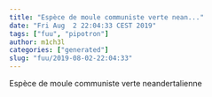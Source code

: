 ```yaml
---
title: "Espèce de moule communiste verte nean..."
date: "Fri Aug  2 22:04:33 CEST 2019"
tags: ["fuu", "pipotron"]
author: m1ch3l
categories: ["generated"]
slug: "fuu/2019-08-02-22:04:33"
---
```


Espèce de moule communiste verte neandertalienne
